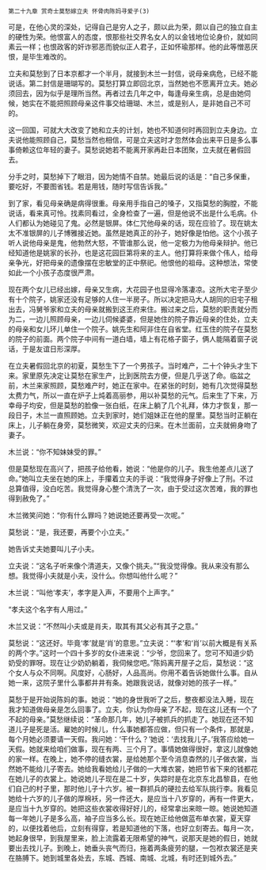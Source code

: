     第二十九章 赏奇士莫愁嫁立夫 怀骨肉陈妈寻爱子(3) 

   可是，在他心灵的深处，记得自己是穷人之子，颇以此为荣，颇以自己的独立自主的硬性为荣。他恨富人的态度，恨那些社交界名女人的以金钱地位论身价，就如同素云一样；也恨政客的奸诈邪恶而貌似正人君子，正如怀瑜那样。他的此等憎恶厌恨，是毕生难改的。

   立夫和莫愁到了日本京都才一个半月，就接到木兰一封信，说母亲病危，已经不能说话。第二封信是珊瑚写的。莫愁打算立即回北京，当然她也不愿离开立夫。她必须回去，因为似乎是理所当然。再者过去几年之中，每逢母亲生病，总是由她伺候，她实在不能把照顾母亲这件事交给珊瑚、木兰，或是别人，是非她自己不可的。

   这一回国，可就大大改变了她和立夫的计划，她也不知道何时再回到立夫身边。立夫说他能照顾自己，莫愁当然也相信，可是立夫这时才忽然体会出来平日是多么事事倚赖这位年轻的妻子。莫愁说她若不能离开家再赴日本团聚，立夫就在暑假回去。

   分手之时，莫愁掉下了眼泪，因为她情不自禁。她最后说的话是：“自己多保重，要吃好，不要图省钱。若是用钱，随时写信告诉我。”

   到了家，看见母亲确是病得很重。母亲用手指自己的嗓子，又指莫愁的胸膛，不能说话，看来真可怜。找素同看过，全身检查了一遍，但是他说不出是什么毛病。仆人们都认为她碰见了鬼。必然是银屏。体仁咒他母亲的话，现在应验了。现在姚太太不准银屏的儿子博雅接近她。虽然是她真正的孙子，她好像是怕他。这个小孩子听人说他母亲是鬼，他勃然大怒，不管谁那么说，他一定极力为他母亲辩护。他已经知道他是姚家的长孙，也是这花园巨第将来的主人。他打算将来做个伟人，给母亲争光，好把母亲的遗像摆在忠敏堂的正中祭祀。他恨他的祖母。这种想法，常使如此一个小孩子态度很严肃。

   现在两个女儿已经出嫁，母亲又生病，大花园子也显得冷落凄凉。这所大宅子至少有十个院子，姚家还没有足够的人住一半房子。所以决定把马大人胡同的旧宅子租出去，冯舅爷家和立夫的母亲就搬到这王府来住。搬过来之后，莫愁的职责就分而为二，一边儿照顾母亲，一边儿伺候婆婆，但是她住的院子靠近母亲的住处，立夫的母亲和女儿环儿单住一个院子。姚先生和阿非住在自省堂。红玉住的院子在莫愁的院子的前面。两个院子中间有一道白墙，墙上有花格子窗子，俩人能隔着窗子说话，于是友谊日形深厚。

   在立夫暑假回北京的初夏，莫愁生下了一个男孩子。当时难产，二十个钟头才生下来。家里原先决定让莫愁在家生产，比到医院去方便，但是几乎送了命。临盆之前，木兰来家照顾，莫愁难产时，她正在家中。在紧张的时刻，她有几次觉得莫愁太费力气，所以一直在炉子上炖着高丽参，用以补莫愁的元气。后来生了下来，万幸母子均安，但是莫愁的脸像一张白纸，在床上躺了几个礼拜，体力才恢复，那一段日子，木兰一直照顾她。立夫到家时，她们姐妹正在他的屋里。莫愁当时正躺在床上，儿子躺在身旁，莫愁微笑，欢迎丈夫的归来。在木兰面前，立夫就俯身吻了妻子。

   木兰说：“你不知妹妹受的罪。”

   但是莫愁现在高兴了，把孩子给他看，她说：“他是你的儿子。我生他差点儿送了命。”她叫立夫坐在她的床上，手攥着立夫的手说：“我觉得身子好像上了刑。不过总算值得，没白吃苦。我觉得身心整个清洗了一次，由于受过这次苦难，我的罪也得到赦免了。”

   木兰微笑问她：“你有什么罪吗？她说她还要再受一次呢。”

   莫愁说：“是，我还要，再要个小立夫。”

   她告诉丈夫她要叫儿子小夫。

   立夫说：“这名子听来像个清道夫，又像个挑夫。”“我没觉得像。我从来没有那么想。我觉得小夫就是小夫，没什么。你想叫他什么呢？”

   木兰说：“叫他‘孝夫’，孝字是入声，不要用个上声字。”

   “孝夫这个名字有人用过。”

   木兰又说：“不然叫小夫或是肖夫，取其有其父必有其子之意。”

   莫愁说：“这还好。毕竟‘孝’就是‘肖’的意思。”立夫说：“‘孝’和‘肖’以前大概是有关系的两个字。”这时一个四十多岁的女仆进来说：“少爷，您回来了。您可不知道少奶奶受的罪呀。现在让少奶奶躺着，我伺候您吧。”陈妈离开屋子之后，莫愁说：“这个女人与众不同啊。风度好，心肠好，人品高尚。你用不着告诉她做什么事。自从她一来，这院子里什么事都井井有条。她跟我说话，就像对她的孩子一样。”

   莫愁于是开始说陈妈的事。她说：“她的身世我听了之后，整夜都没法入睡，现在我才知道做母亲是怎么回事了。立夫，你认为你母亲了不起，现在这儿还有一个了不起的母亲。”莫愁继续说：“革命那几年，她儿子被抓兵的抓走了。她现在还不知道儿子是死是活。雇她的时候儿，什么事她都答应做，但只有一个条件，那就是，每个月她必须要请一天假。我问她：‘干什么？’她说：‘去找我儿子。’我答应给她一天假。她就来给咱们做事，现在有两、三个月了。事情她做得很好，拿这儿就像她的家一样。在晚上，她不停的缝衣裳，是给她那个至今消息杳然的儿子做衣裳，当然她不能给儿子寄去。她给我看她给儿子做的一大堆衣裳，她把节省下来的钱都花在她儿子的衣裳上。她说她儿子现在是二十岁，失踪时是在北京东北昌黎县，在他们自己的村子里，那时他儿子十六岁。被一群抓兵的硬拉去给军队挑行李。我看见她给十六岁的儿子做的厚棉袄，另一件还大，是应当十八岁穿的，再有一件更大，是应当十九岁穿的。她把这些衣裳收得好好儿的，经常拿出来晾一晾。她说她知道每一年她儿子是多么高，袖子应当多么长。现在她正给他做蓝布单衣裳，夏天穿的，以便找着他后，立刻有得穿，若是知道他的下落，也好立刻寄去。每月一次，她起身很早，到我屋里来，脸上流露着无限希望的神气，说那天是她的假日，她就要出去找儿子。到晚上，她垂头丧气而归，拖着两条疲劳的腿，一包袱衣裳还是夹在胳膊下。她到城里各处去，东城、西城、南城、北城，有时还到城外去。”

